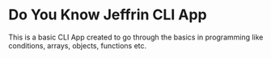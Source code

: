 # Do You Know Jeffrin CLI App

This is a basic CLI App created to go through the basics in programming like conditions, arrays, objects, functions etc.

